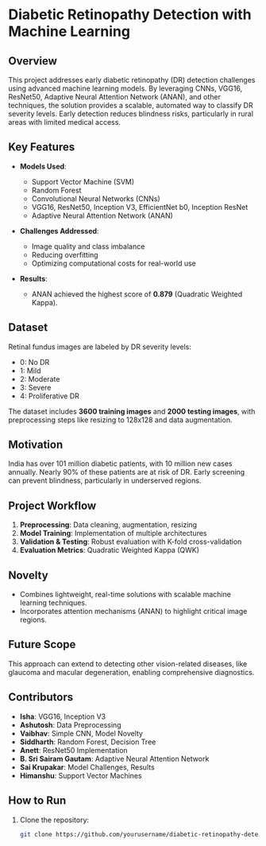 # Diabetic Retinopathy Detection with Machine Learning  

## Overview  
This project addresses early diabetic retinopathy (DR) detection challenges using advanced machine learning models. By leveraging CNNs, VGG16, ResNet50, Adaptive Neural Attention Network (ANAN), and other techniques, the solution provides a scalable, automated way to classify DR severity levels. Early detection reduces blindness risks, particularly in rural areas with limited medical access.  

## Key Features  
- **Models Used**:  
  - Support Vector Machine (SVM)  
  - Random Forest  
  - Convolutional Neural Networks (CNNs)  
  - VGG16, ResNet50, Inception V3, EfficientNet b0, Inception ResNet  
  - Adaptive Neural Attention Network (ANAN)  

- **Challenges Addressed**:  
  - Image quality and class imbalance  
  - Reducing overfitting  
  - Optimizing computational costs for real-world use  

- **Results**:  
  - ANAN achieved the highest score of **0.879** (Quadratic Weighted Kappa).  

## Dataset  
Retinal fundus images are labeled by DR severity levels:  
- 0: No DR  
- 1: Mild  
- 2: Moderate  
- 3: Severe  
- 4: Proliferative DR  

The dataset includes **3600 training images** and **2000 testing images**, with preprocessing steps like resizing to 128x128 and data augmentation.  

## Motivation  
India has over 101 million diabetic patients, with 10 million new cases annually. Nearly 90% of these patients are at risk of DR. Early screening can prevent blindness, particularly in underserved regions.  

## Project Workflow  
1. **Preprocessing**: Data cleaning, augmentation, resizing  
2. **Model Training**: Implementation of multiple architectures  
3. **Validation & Testing**: Robust evaluation with K-fold cross-validation  
4. **Evaluation Metrics**: Quadratic Weighted Kappa (QWK)  

## Novelty  
- Combines lightweight, real-time solutions with scalable machine learning techniques.  
- Incorporates attention mechanisms (ANAN) to highlight critical image regions.  

## Future Scope  
This approach can extend to detecting other vision-related diseases, like glaucoma and macular degeneration, enabling comprehensive diagnostics.  

## Contributors  
- **Isha**: VGG16, Inception V3  
- **Ashutosh**: Data Preprocessing  
- **Vaibhav**: Simple CNN, Model Novelty  
- **Siddharth**: Random Forest, Decision Tree  
- **Anett**: ResNet50 Implementation  
- **B. Sri Sairam Gautam**: Adaptive Neural Attention Network  
- **Sai Krupakar**: Model Challenges, Results  
- **Himanshu**: Support Vector Machines  

## How to Run  
1. Clone the repository:  
   ```bash  
   git clone https://github.com/yourusername/diabetic-retinopathy-detection.git  
